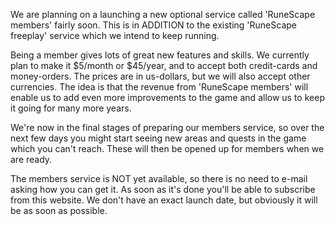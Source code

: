 We are planning on a launching a new optional service called 'RuneScape members' fairly soon. This is in ADDITION to the existing 'RuneScape freeplay' service which we intend to keep running.

Being a member gives lots of great new features and skills. We currently plan to make it $5/month or $45/year, and to accept both credit-cards and money-orders. The prices are in us-dollars, but we will also accept other currencies. The idea is that the revenue from 'RuneScape members' will enable us to add even more improvements to the game and allow us to keep it going for many more years.

We're now in the final stages of preparing our members service, so over the next few days you might start seeing new areas and quests in the game which you can't reach. These will then be opened up for members when we are ready.

The members service is NOT yet available, so there is no need to e-mail asking how you can get it. As soon as it's done you'll be able to subscribe from this website. We don't have an exact launch date, but obviously it will be as soon as possible.
